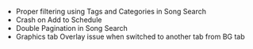 - Proper filtering using Tags and Categories in Song Search
- Crash on Add to Schedule
- Double Pagination in Song Search
- Graphics tab Overlay issue when switched to another tab from BG tab
